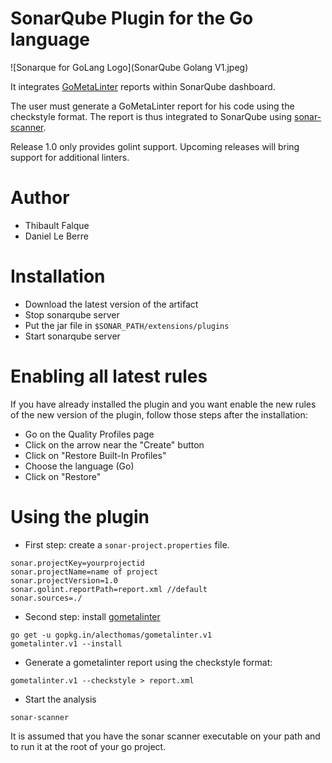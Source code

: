 # SonarQube Plugin for the Go language

![Sonarque for GoLang Logo](SonarQube Golang V1.jpeg)

It integrates [GoMetaLinter](https://github.com/alecthomas/gometalinter) reports
within SonarQube dashboard.

The user must generate a GoMetaLinter report for his code using the checkstyle
format. The report is thus integrated to SonarQube using
[sonar-scanner](https://docs.sonarqube.org/display/SCAN/Analyzing+with+SonarQube+Scanner).

Release 1.0 only provides golint support. Upcoming releases will bring support
for additional linters.


# Author

+ Thibault Falque
+ Daniel Le Berre


# Installation

* Download the latest version of the artifact
* Stop sonarqube server
* Put the jar file in `$SONAR_PATH/extensions/plugins`
* Start sonarqube server

# Enabling all latest rules

If you have already installed the plugin and you want enable the new rules of
the new version of the plugin, follow those steps after the installation:

* Go on the Quality Profiles page
* Click on the arrow near the "Create" button
* Click on "Restore Built-In Profiles"
* Choose the language (Go)
* Click on "Restore"


# Using the plugin

* First step: create a `sonar-project.properties` file.
```
sonar.projectKey=yourprojectid
sonar.projectName=name of project
sonar.projectVersion=1.0
sonar.golint.reportPath=report.xml //default
sonar.sources=./
```

* Second step: install [gometalinter](https://github.com/alecthomas/gometalinter)
```shell
go get -u gopkg.in/alecthomas/gometalinter.v1
gometalinter.v1 --install
```

* Generate a gometalinter report using the checkstyle format:
```shell
gometalinter.v1 --checkstyle > report.xml
```

* Start the analysis
```shell
sonar-scanner
```

It is assumed that you have the sonar scanner executable on your path and
to run it at the root of your go project.
